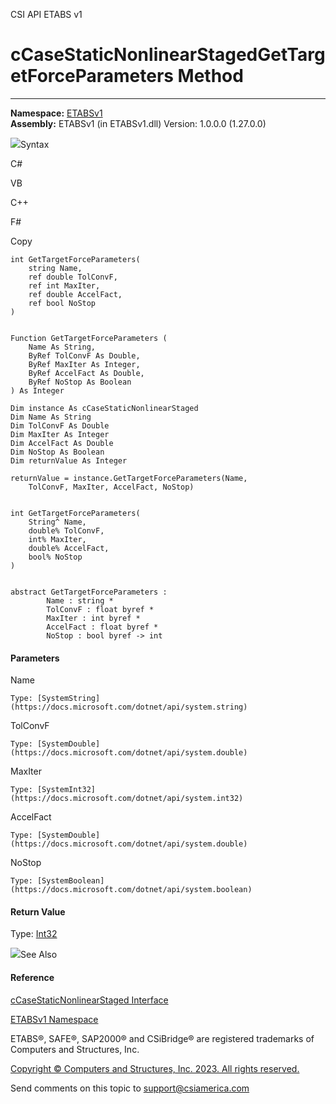 ﻿

CSI API ETABS v1

# cCaseStaticNonlinearStagedGetTargetForceParameters Method  
  
---  
  
**Namespace:** [ETABSv1](2780f1b8-2033-5289-2298-1cdb2a7508d9.htm)  
**Assembly:** ETABSv1 (in ETABSv1.dll) Version: 1.0.0.0 (1.27.0.0)

![](../icons/SectionExpanded.png)Syntax

C#

VB

C++

F#

Copy

    
    
    int GetTargetForceParameters(
    	string Name,
    	ref double TolConvF,
    	ref int MaxIter,
    	ref double AccelFact,
    	ref bool NoStop
    )
    
    
    Function GetTargetForceParameters ( 
    	Name As String,
    	ByRef TolConvF As Double,
    	ByRef MaxIter As Integer,
    	ByRef AccelFact As Double,
    	ByRef NoStop As Boolean
    ) As Integer
    
    Dim instance As cCaseStaticNonlinearStaged
    Dim Name As String
    Dim TolConvF As Double
    Dim MaxIter As Integer
    Dim AccelFact As Double
    Dim NoStop As Boolean
    Dim returnValue As Integer
    
    returnValue = instance.GetTargetForceParameters(Name, 
    	TolConvF, MaxIter, AccelFact, NoStop)
    
    
    int GetTargetForceParameters(
    	String^ Name, 
    	double% TolConvF, 
    	int% MaxIter, 
    	double% AccelFact, 
    	bool% NoStop
    )
    
    
    abstract GetTargetForceParameters : 
            Name : string * 
            TolConvF : float byref * 
            MaxIter : int byref * 
            AccelFact : float byref * 
            NoStop : bool byref -> int 
    

#### Parameters

Name

    Type: [SystemString](https://docs.microsoft.com/dotnet/api/system.string)  

TolConvF

    Type: [SystemDouble](https://docs.microsoft.com/dotnet/api/system.double)  

MaxIter

    Type: [SystemInt32](https://docs.microsoft.com/dotnet/api/system.int32)  

AccelFact

    Type: [SystemDouble](https://docs.microsoft.com/dotnet/api/system.double)  

NoStop

    Type: [SystemBoolean](https://docs.microsoft.com/dotnet/api/system.boolean)  

#### Return Value

Type: [Int32](https://docs.microsoft.com/dotnet/api/system.int32)

![](../icons/SectionExpanded.png)See Also

#### Reference

[cCaseStaticNonlinearStaged
Interface](0a685b17-0f95-86e9-5911-13d6f362fdfc.htm)

[ETABSv1 Namespace](2780f1b8-2033-5289-2298-1cdb2a7508d9.htm)

ETABS®, SAFE®, SAP2000® and CSiBridge® are registered trademarks of Computers
and Structures, Inc.  

[Copyright © Computers and Structures, Inc. 2023. All rights
reserved.](http://www.csiamerica.com)

Send comments on this topic to
[support@csiamerica.com](mailto:support%40csiamerica.com?Subject=CSI%20API%20ETABS%20v1)

